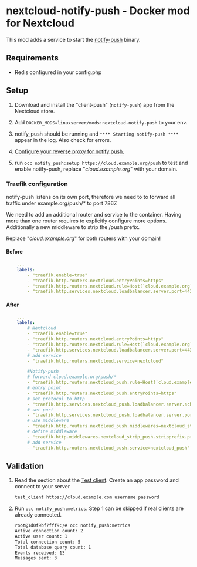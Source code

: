 # nextcloud-notify-push - Docker mod for Nextcloud  

This mod adds a service to start the [notify-push](https://github.com/nextcloud/notify_push) binary.

## Requirements

- Redis configured in your config.php

## Setup

1. Download and install the "client-push" (``notify-push``) app from the Nextcloud store.

2. Add ``DOCKER_MODS=linuxserver/mods:nextcloud-notify-push`` to your env.

3. notify_push should be running and ``**** Starting notify-push ****`` appear in the log. Also check for errors.

4. [Configure your reverse proxy for notify push.](https://github.com/nextcloud/notify_push#reverse-proxy)

5. run ``occ notify_push:setup https://cloud.example.org/push`` to test and enable notify-push, replace "*cloud.example.org*" with your domain.

### Traefik configuration

notify-push listens on its own port, therefore we need to to forward all traffic under example.org/push/* to port 7867.

We need to add an additional router and service to the container. Having more than one router requires to explicitly configure more options. Additionally a new middleware to strip the /push prefix.

Replace "*cloud.example.org*" for both routers with your domain!

#### Before

```yaml
    ...
    labels:
        - "traefik.enable=true"
        - "traefik.http.routers.nextcloud.entryPoints=https"
        - "traefik.http.routers.nextcloud.rule=Host(`cloud.example.org`)"
        - "traefik.http.services.nextcloud.loadbalancer.server.port=443"
```

#### After

```yaml
    ...
    labels:
        # Nextcloud
        - "traefik.enable=true"
        - "traefik.http.routers.nextcloud.entryPoints=https"
        - "traefik.http.routers.nextcloud.rule=Host(`cloud.example.org`)"
        - "traefik.http.services.nextcloud.loadbalancer.server.port=443"
        # add service
        - "traefik.http.routers.nextcloud.service=nextcloud"

        #Notify-push
        # forward cloud.example.org/push/*
        - "traefik.http.routers.nextcloud_push.rule=Host(`cloud.example.org`) && PathPrefix(`/push`)"
        # entry point
        - "traefik.http.routers.nextcloud_push.entryPoints=https"
        # set protocol to http
        - "traefik.http.services.nextcloud_push.loadbalancer.server.scheme=http"
        # set port
        - "traefik.http.services.nextcloud_push.loadbalancer.server.port=7867"
        # use middleware
        - "traefik.http.routers.nextcloud_push.middlewares=nextcloud_strip_push"
        # define middleware
        - "traefik.http.middlewares.nextcloud_strip_push.stripprefix.prefixes=/push"
        # add service
        - "traefik.http.routers.nextcloud_push.service=nextcloud_push"

```

## Validation

1. Read the section about the [Test client](https://github.com/nextcloud/notify_push#test-client). Create an app password and connect to your server

    ```sh
    test_client https://cloud.example.com username password
    ```

2. Run ``occ notify_push:metrics``. Step 1 can be skipped if real clients are already connected.

    ```sh
    root@1d0f9bf7fff9:/# occ notify_push:metrics
    Active connection count: 2
    Active user count: 1
    Total connection count: 5
    Total database query count: 1
    Events received: 13
    Messages sent: 3
    ```
